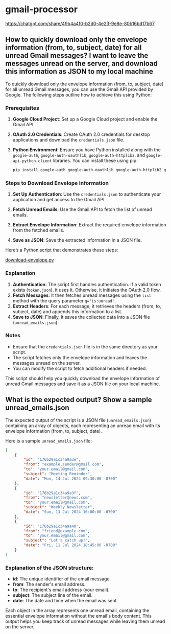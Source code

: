 # gmail-processor

https://chatgpt.com/share/49b4a4f0-b2d0-4e23-9e8e-80b16bd17b67


## How to quickly download only the envelope information (from, to, subject, date) for all unread Gmail messages? I want to leave the messages unread on the server, and download this information as JSON to my local machine

To quickly download only the envelope information (from, to, subject, date) for all unread Gmail messages, you can use the Gmail API provided by Google. The following steps outline how to achieve this using Python:

### Prerequisites
1. **Google Cloud Project**: Set up a Google Cloud project and enable the Gmail API.
2. **OAuth 2.0 Credentials**: Create OAuth 2.0 credentials for desktop applications and download the `credentials.json` file.
3. **Python Environment**: Ensure you have Python installed along with the `google-auth`, `google-auth-oauthlib`, `google-auth-httplib2`, and `google-api-python-client` libraries. You can install these using pip:

    ```bash
    pip install google-auth google-auth-oauthlib google-auth-httplib2 google-api-python-client
    ```

### Steps to Download Envelope Information

1. **Set Up Authentication**: Use the `credentials.json` to authenticate your application and get access to the Gmail API.

2. **Fetch Unread Emails**: Use the Gmail API to fetch the list of unread emails.

3. **Extract Envelope Information**: Extract the required envelope information from the fetched emails.

4. **Save as JSON**: Save the extracted information in a JSON file.

Here’s a Python script that demonstrates these steps:


[download-envelope.py](./download-envelope.py)

### Explanation
1. **Authentication**: The script first handles authentication. If a valid token exists (`token.json`), it uses it. Otherwise, it initiates the OAuth 2.0 flow.
2. **Fetch Messages**: It then fetches unread messages using the `list` method with the query parameter `q='is:unread'`.
3. **Extract Headers**: For each message, it retrieves the headers (from, to, subject, date) and appends this information to a list.
4. **Save to JSON**: Finally, it saves the collected data into a JSON file (`unread_emails.json`).

### Notes
- Ensure that the `credentials.json` file is in the same directory as your script.
- The script fetches only the envelope information and leaves the messages unread on the server.
- You can modify the script to fetch additional headers if needed.

This script should help you quickly download the envelope information of unread Gmail messages and save it as a JSON file on your local machine.

## What is the expected output? Show a sample unread_emails.json

The expected output of the script is a JSON file (`unread_emails.json`) containing an array of objects, each representing an unread email with its envelope information (from, to, subject, date). 

Here is a sample `unread_emails.json` file:

```json
[
    {
        "id": "176b29a1c34a9a3e",
        "from": "example.sender@gmail.com",
        "to": "your.email@gmail.com",
        "subject": "Meeting Reminder",
        "date": "Mon, 14 Jul 2024 09:30:00 -0700"
    },
    {
        "id": "176b29a1c34a9a3f",
        "from": "newsletter@news.com",
        "to": "your.email@gmail.com",
        "subject": "Weekly Newsletter",
        "date": "Sun, 13 Jul 2024 16:00:00 -0700"
    },
    {
        "id": "176b29a1c34a9a40",
        "from": "friend@example.com",
        "to": "your.email@gmail.com",
        "subject": "Let's catch up!",
        "date": "Fri, 11 Jul 2024 18:45:00 -0700"
    }
]
```


### Explanation of the JSON structure:

- **id**: The unique identifier of the email message.
- **from**: The sender's email address.
- **to**: The recipient's email address (your email).
- **subject**: The subject line of the email.
- **date**: The date and time when the email was sent.

Each object in the array represents one unread email, containing the essential envelope information without the email's body content. This output helps you keep track of unread messages while leaving them unread on the server.